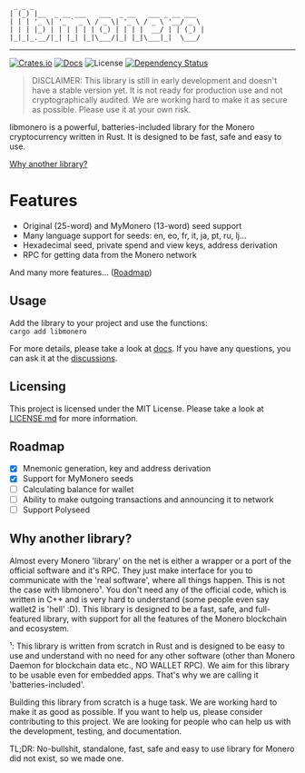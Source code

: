 ```
 _ _ _
| (_) |__  _ __ ___   ___  _ __   ___ _ __ ___
| | | '_ \| '_ ` _ \ / _ \| '_ \ / _ \ '__/ _ \
| | | |_) | | | | | | (_) | | | |  __/ | | (_) |
|_|_|_.__/|_| |_| |_|\___/|_| |_|\___|_|  \___/
```
---
[![Crates.io](https://img.shields.io/crates/v/libmonero.svg)](https://crates.io/crates/libmonero)
[![Docs](https://docs.rs/libmonero/badge.svg)](https://docs.rs/libmonero)
![License](https://img.shields.io/badge/license-MIT-blue.svg)
[![Dependency Status](https://deps.rs/repo/github/monerobuilders/libmonero/status.svg)](https://deps.rs/repo/github/monerobuilders/libmonero)

> DISCLAIMER: This library is still in early development and doesn't have a stable version yet. It is not ready for production use and not cryptographically audited. We are working hard to make it as secure as possible. Please use it at your own risk.

libmonero is a powerful, batteries-included library for the Monero cryptocurrency written in Rust. It is designed to be fast, safe and easy to use.

[Why another library?](#why-another-library)

# Features

- Original (25-word) and MyMonero (13-word) seed support
- Many language support for seeds: en, eo, fr, it, ja, pt, ru, lj...
- Hexadecimal seed, private spend and view keys, address derivation
- RPC for getting data from the Monero network

And many more features... ([Roadmap](#roadmap))
 
## Usage

Add the library to your project and use the functions: \
```cargo add libmonero```

For more details, please take a look at [docs](https://docs.rs/libmonero).
If you have any questions, you can ask it at the [discussions](https://github.com/monerobuilders/libmonero/discussions).

## Licensing

This project is licensed under the MIT License. Please take a look at [LICENSE.md](LICENSE.md) for more information.

## Roadmap

- [x] Mnemonic generation, key and address derivation
- [x] Support for MyMonero seeds
- [ ] Calculating balance for wallet
- [ ] Ability to make outgoing transactions and announcing it to network
- [ ] Support Polyseed

## Why another library?

Almost every Monero 'library' on the net is either a wrapper or a port of the official software and it's RPC. They just make interface for you to communicate with the 'real software', where all things happen. This is not the case with libmonero¹. You don't need any of the official code, which is written in C++ and is very hard to understand (some people even say wallet2 is 'hell' :D). This library is designed to be a fast, safe, and full-featured library, with support for all the features of the Monero blockchain and ecosystem.

¹: This library is written from scratch in Rust and is designed to be easy to use and understand with no need for any other software (other than Monero Daemon for blockchain data etc., NO WALLET RPC). We aim for this library to be usable even for embedded apps. That's why we are calling it 'batteries-included'.

Building this library from scratch is a huge task. We are working hard to make it as good as possible. If you want to help us, please consider contributing to this project. We are looking for people who can help us with the development, testing, and documentation.

TL;DR: No-bullshit, standalone, fast, safe and easy to use library for Monero did not exist, so we made one.